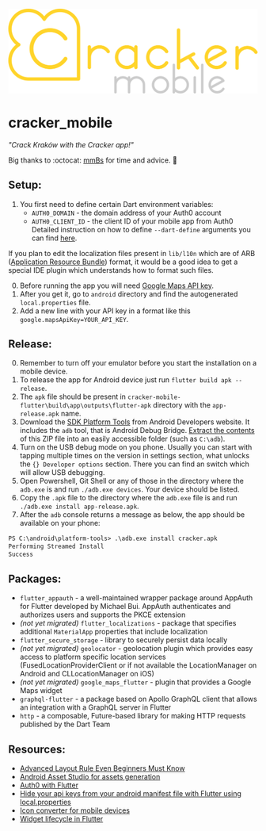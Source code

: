 ![Cracker app logo](logo.svg)

# cracker_mobile

_"Crack Kraków with the Cracker app!"_

Big thanks to :octocat: [mmBs](https://github.com/mmBs) for time and advice. :clap:

## Setup:

1. You first need to define certain Dart environment variables:
    - `AUTH0_DOMAIN` - the domain address of your Auth0 account
    - `AUTH0_CLIENT_ID` - the client ID of your mobile app from Auth0
   Detailed instruction on how to define `--dart-define` arguments you can find [here](https://stackoverflow.com/questions/55004302/how-do-you-pass-arguments-from-command-line-to-main-in-flutter-dart).

If you plan to edit the localization files present in `lib/l10n` which are of ARB  ([Application Resource Bundle](https://stackoverflow.com/questions/43082804/l10n-arb-file-format)) format, it would be a good idea to get a special IDE plugin which understands how to format such files.

0. Before running the app you will need [Google Maps API key](https://console.cloud.google.com/apis/credentials).
1. After you get it, go to `android` directory and find the autogenerated `local.properties` file.
2. Add a new line with your API key in a format like this `google.mapsApiKey=YOUR_API_KEY`.

## Release:

0. Remember to turn off your emulator before you start the installation on a mobile device.
1. To release the app for Android device just run `flutter build apk --release`.
2. The `apk` file should be present in `cracker-mobile-flutter\build\app\outputs\flutter-apk` directory with the `app-release.apk` name.
2. Download the [SDK Platform Tools](https://developer.android.com/studio/releases/platform-tools) from Android Developers website. It includes the `adb` tool, that is Android Debug Bridge. [Extract the contents](https://www.xda-developers.com/install-adb-windows-macos-linux/) of this ZIP file into an easily accessible folder (such as `C:\adb`).
3. Turn on the USB debug mode on you phone. Usually you can start with tapping multiple times on the version in settings section, what unlocks the `{} Developer options` section. There you can find an switch which will allow USB debugging.
4. Open Powershell, Git Shell or any of those in the directory where the `adb.exe` is and run `./adb.exe devices`. Your device should be listed.
5. Copy the `.apk` file to the directory where the `adb.exe` file is and run `./adb.exe install app-release.apk`.
6. After the `adb` console returns a message as below, the app should be available on your phone:

```
PS C:\android\platform-tools> .\adb.exe install cracker.apk
Performing Streamed Install
Success
```

## Packages:

- `flutter_appauth` - a well-maintained wrapper package around AppAuth for Flutter developed by Michael Bui. AppAuth authenticates and authorizes users and supports the PKCE extension
- *(not yet migrated)* `flutter_localizations` - package that specifies additional `MaterialApp` properties that include localization
- `flutter_secure_storage` - library to securely persist data locally
- *(not yet migrated)* `geolocator` - geolocation plugin which provides easy access to platform specific location services (FusedLocationProviderClient or if not available the LocationManager on Android and CLLocationManager on iOS)
- *(not yet migrated)* `google_maps_flutter` - plugin that provides a Google Maps widget
- `graphql-flutter` - a package based on Apollo GraphQL client that allows an integration with a GraphQL server in Flutter
- `http` - a composable, Future-based library for making HTTP requests published by the Dart Team

## Resources:

- [Advanced Layout Rule Even Beginners Must Know](https://medium.com/flutter-community/flutter-the-advanced-layout-rule-even-beginners-must-know-edc9516d1a2)
- [Android Asset Studio for assets generation](https://romannurik.github.io/AndroidAssetStudio/icons-launcher.html)
- [Auth0 with Flutter](https://auth0.com/blog/flutter-authentication-authorization-with-auth0-part-1-adding-authentication-to-an-app/)
- [Hide your api keys from your android manifest file with Flutter using local.properties](https://dev.to/stevenosse/hide-your-api-keys-from-your-android-manifest-file-with-flutter-using-local-properties-3f4e)
- [Icon converter for mobile devices](https://appicon.co/)
- [Widget lifecycle in Flutter](https://stackoverflow.com/questions/41479255/life-cycle-in-flutter)